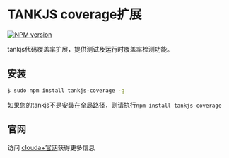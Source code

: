 TANKJS coverage扩展
===

[![NPM version](https://badge.fury.io/js/tankjs-coverage.svg)](http://badge.fury.io/js/tankjs-coverage)

tankjs代码覆盖率扩展，提供测试及运行时覆盖率检测功能。

安装
---

```sh
$ sudo npm install tankjs-coverage -g
```

如果您的tankjs不是安装在全局路径，则请执行`npm install tankjs-coverage`

官网
---

访问 [clouda+官网](http://cloudaplus.duapp.com/)获得更多信息
